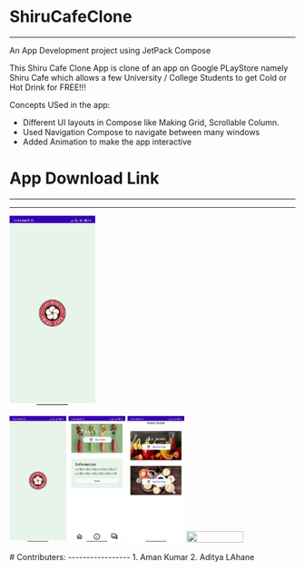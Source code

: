 # ShiruCafeClone
-------------------
An App Development project using JetPack Compose

This Shiru Cafe Clone App is clone of an app on Google PLayStore namely Shiru Cafe which allows a few University / College Students to get Cold or Hot Drink for FREE!!!

Concepts USed in the app:
- Different UI layouts in Compose like Making Grid, Scrollable Column.
- Used Navigation Compose to navigate between many windows
- Added Animation to make the app interactive

# App Download Link
--------------------
******

<img
  src="screenshots/splash.jpg" width=30% height=30%>
<p float="left">
  <img src="screenshots/splash.jpg" width="100" width=30% height=30%/>
  <img src="screenshots/home.jpg" width="100" width=30% height=30% /> 
  <img src="screenshots/selectdrink.jpg" width="100" width=30% height=30% />
  <img src="screenshots/selectcolddrink.jpg" width="100" width=30% height=30% />
</p>
# Contributers:
-----------------
1. Aman Kumar
2. Aditya LAhane
